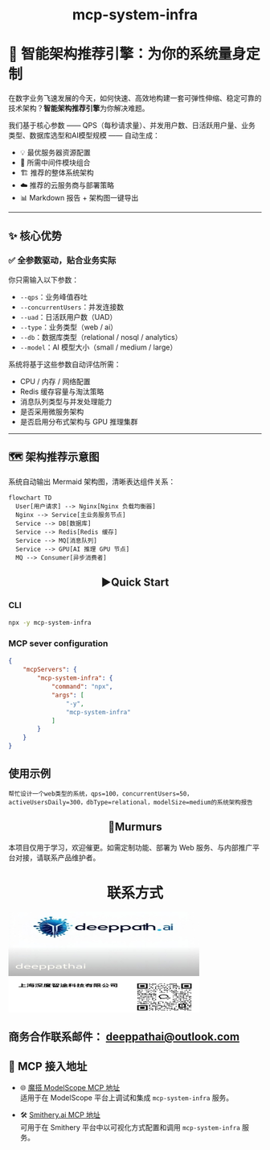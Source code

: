 <div align="center">

# mcp-system-infra

</div> 

# 🚀 智能架构推荐引擎：为你的系统量身定制

在数字业务飞速发展的今天，如何快速、高效地构建一套可弹性伸缩、稳定可靠的技术架构？**智能架构推荐引擎**为你解决难题。

我们基于核心参数 —— QPS（每秒请求量）、并发用户数、日活跃用户量、业务类型、数据库选型和AI模型规模 —— 自动生成：

- 💡 最优服务器资源配置
- 🧩 所需中间件模块组合
- 🏗️ 推荐的整体系统架构
- ☁️ 推荐的云服务商与部署策略
- 📊 Markdown 报告 + 架构图一键导出

---

## ✨ 核心优势

### ✅ 全参数驱动，贴合业务实际

你只需输入以下参数：
- `--qps`：业务峰值吞吐
- `--concurrentUsers`：并发连接数
- `--uad`：日活跃用户数（UAD）
- `--type`：业务类型（web / ai）
- `--db`：数据库类型（relational / nosql / analytics）
- `--model`：AI 模型大小（small / medium / large）

系统将基于这些参数自动评估所需：
- CPU / 内存 / 网络配置
- Redis 缓存容量与淘汰策略
- 消息队列类型与并发处理能力
- 是否采用微服务架构
- 是否启用分布式架构与 GPU 推理集群

---

## 🗺️ 架构推荐示意图

系统自动输出 Mermaid 架构图，清晰表达组件关系：

```mermaid
flowchart TD
  User[用户请求] --> Nginx[Nginx 负载均衡器]
  Nginx --> Service[主业务服务节点]
  Service --> DB[数据库]
  Service --> Redis[Redis 缓存]
  Service --> MQ[消息队列]
  Service --> GPU[AI 推理 GPU 节点]
  MQ --> Consumer[异步消费者]
```



## <div align="center">▶️Quick Start</div>

### CLI
~~~bash
npx -y mcp-system-infra
~~~

### MCP sever configuration

~~~json
{
    "mcpServers": {
        "mcp-system-infra": {
            "command": "npx",
            "args": [
                "-y",
                "mcp-system-infra"
            ]
        }
    }
}
~~~

## 使用示例

```
帮忙设计一个web类型的系统，qps=100，concurrentUsers=50，activeUsersDaily=300，dbType=relational，modelSize=medium的系统架构报告
```

## <div align="center">💭Murmurs</div>
本项目仅用于学习，欢迎催更。如需定制功能、部署为 Web 服务、与内部推广平台对接，请联系产品维护者。

<div align="center"><h1>联系方式</h1></div>
  <img width="380" height="200" src="./doc/dpai.jpg" alt="mcp-system-infra MCP server" />
  
  ## 商务合作联系邮件：  [deeppathai@outlook.com](mailto:deeppathai@outlook.com)

</div>


## 🧠 MCP 接入地址

- 🌐 [魔搭 ModelScope MCP 地址](https://modelscope.cn/mcp/servers/deeppathai/mcp-system-infra)  
  适用于在 ModelScope 平台上调试和集成 `mcp-system-infra` 服务。

- 🛠️ [Smithery.ai MCP 地址](https://smithery.ai/server/@deeppath-ai/mcp-system-infra)  
  可用于在 Smithery 平台中以可视化方式配置和调用 `mcp-system-infra` 服务。

